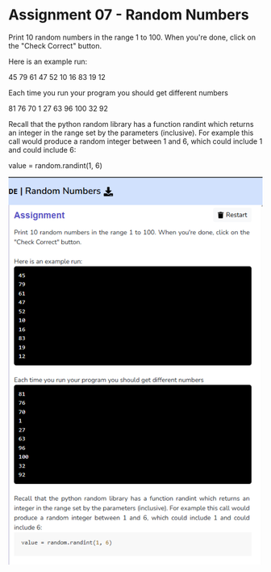 # Assignment 07 - Random Numbers

Print 10 random numbers in the range 1 to 100. When you're done, click on the "Check Correct" button.



Here is an example run:

45
79
61
47
52
10
16
83
19
12



Each time you run your program you should get different numbers

81
76
70
1
27
63
96
100
32
92



Recall that the python random library has a function randint which returns an integer in the range set by the parameters (inclusive). For example this call would produce a random integer between 1 and 6, which could include 1 and could include 6:

value = random.randint(1, 6)

![Random Numbers](challenge_07_Random_Numbers.png)
